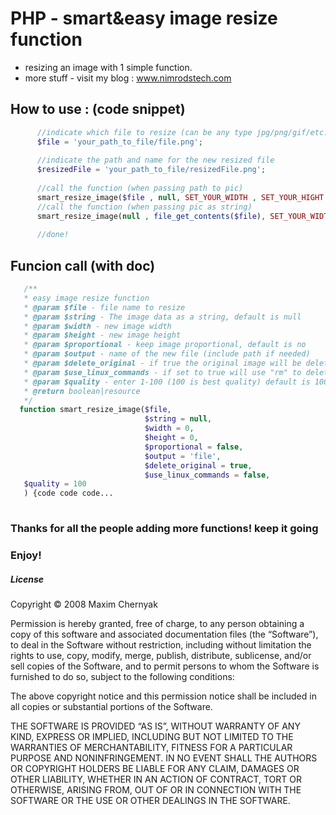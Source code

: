 # PHP - smart&easy image resize function

* resizing an image with 1 simple function.
* more stuff - visit my blog : www.nimrodstech.com

## How to use : (code snippet)

```php
      //indicate which file to resize (can be any type jpg/png/gif/etc...)
      $file = 'your_path_to_file/file.png';
      
      //indicate the path and name for the new resized file
      $resizedFile = 'your_path_to_file/resizedFile.png';
      
      //call the function (when passing path to pic)
      smart_resize_image($file , null, SET_YOUR_WIDTH , SET_YOUR_HIGHT , false , $resizedFile , false , false ,100 );
      //call the function (when passing pic as string)
      smart_resize_image(null , file_get_contents($file), SET_YOUR_WIDTH , SET_YOUR_HIGHT , false , $resizedFile , false , false ,100 );
      
      //done!
```

## Funcion call (with doc)

```php
   /**
   * easy image resize function
   * @param $file - file name to resize
   * @param $string - The image data as a string, default is null
   * @param $width - new image width
   * @param $height - new image height
   * @param $proportional - keep image proportional, default is no
   * @param $output - name of the new file (include path if needed)
   * @param $delete_original - if true the original image will be deleted
   * @param $use_linux_commands - if set to true will use "rm" to delete the image, if false will use PHP unlink
   * @param $quality - enter 1-100 (100 is best quality) default is 100
   * @return boolean|resource
   */
  function smart_resize_image($file,
                              $string = null,
                              $width = 0,
                              $height = 0,
                              $proportional = false,
                              $output = 'file',
                              $delete_original = true,
                              $use_linux_commands = false,
   $quality = 100
   ) {code code code...
   
 ```  
 
### Thanks for all the people adding more functions! keep it going

### Enjoy!






##### License

Copyright © 2008 Maxim Chernyak

Permission is hereby granted, free of charge, to any person obtaining a copy of this software and associated documentation files (the “Software”), to deal in the Software without restriction, including without limitation the rights to use, copy, modify, merge, publish, distribute, sublicense, and/or sell copies of the Software, and to permit persons to whom the Software is furnished to do so, subject to the following conditions:

The above copyright notice and this permission notice shall be included in all copies or substantial portions of the Software.

THE SOFTWARE IS PROVIDED “AS IS”, WITHOUT WARRANTY OF ANY KIND, EXPRESS OR IMPLIED, INCLUDING BUT NOT LIMITED TO THE WARRANTIES OF MERCHANTABILITY, FITNESS FOR A PARTICULAR PURPOSE AND NONINFRINGEMENT. IN NO EVENT SHALL THE AUTHORS OR COPYRIGHT HOLDERS BE LIABLE FOR ANY CLAIM, DAMAGES OR OTHER LIABILITY, WHETHER IN AN ACTION OF CONTRACT, TORT OR OTHERWISE, ARISING FROM, OUT OF OR IN CONNECTION WITH THE SOFTWARE OR THE USE OR OTHER DEALINGS IN THE SOFTWARE.
   

